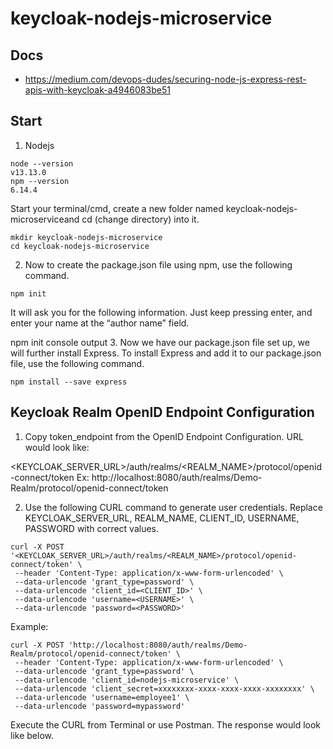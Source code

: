# keycloak-nodejs-microservice

## Docs

- https://medium.com/devops-dudes/securing-node-js-express-rest-apis-with-keycloak-a4946083be51

##   Start

1. Nodejs

```
node --version
v13.13.0
npm --version
6.14.4
```

Start your terminal/cmd, create a new folder named keycloak-nodejs-microserviceand cd (change directory) into it.

```
mkdir keycloak-nodejs-microservice
cd keycloak-nodejs-microservice

```
2. Now to create the package.json file using npm, use the following command.


```
npm init

```

It will ask you for the following information. Just keep pressing enter, and enter your name at the “author name” field.


npm init console output
3. Now we have our package.json file set up, we will further install Express. To install Express and add it to our package.json file, use the following command.

```
npm install --save express

```

## Keycloak Realm OpenID Endpoint Configuration

1. Copy token_endpoint from the OpenID Endpoint Configuration. URL would look like:

<KEYCLOAK_SERVER_URL>/auth/realms/<REALM_NAME>/protocol/openid-connect/token
Ex: http://localhost:8080/auth/realms/Demo-Realm/protocol/openid-connect/token

2. Use the following CURL command to generate user credentials. Replace KEYCLOAK_SERVER_URL, REALM_NAME, CLIENT_ID, USERNAME, PASSWORD with correct values.

```
curl -X POST '<KEYCLOAK_SERVER_URL>/auth/realms/<REALM_NAME>/protocol/openid-connect/token' \
 --header 'Content-Type: application/x-www-form-urlencoded' \
 --data-urlencode 'grant_type=password' \
 --data-urlencode 'client_id=<CLIENT_ID>' \
 --data-urlencode 'username=<USERNAME>' \
 --data-urlencode 'password=<PASSWORD>'
 ```
 
Example:

```
curl -X POST 'http://localhost:8080/auth/realms/Demo-Realm/protocol/openid-connect/token' \
 --header 'Content-Type: application/x-www-form-urlencoded' \
 --data-urlencode 'grant_type=password' \
 --data-urlencode 'client_id=nodejs-microservice' \
 --data-urlencode 'client_secret=xxxxxxxx-xxxx-xxxx-xxxx-xxxxxxxx' \
 --data-urlencode 'username=employee1' \
 --data-urlencode 'password=mypassword'
 ```
 
Execute the CURL from Terminal or use Postman. The response would look like below.
